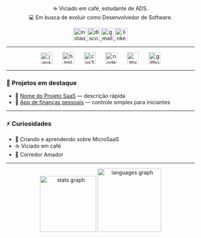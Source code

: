 <p align="center">
  ☕ Viciado em café, estudante de ADS.<br>
  💻 Em busca de evoluir como Desenvolvedor de Software.
</p>

<!-- 
  IMPORTANTE: Troque os links abaixo pelas suas informações pessoais.
-->
<div align="center">
  <a href="https://www.instagram.com/SEU_USUARIO_AQUI/" target="_blank">
    <img src="https://img.shields.io/static/v1?message=Instagram&logo=instagram&label=&color=f60c49&logoColor=white&labelColor=&style=for-the-badge" height="33" alt="instagram logo" />
  </a>
  <a href="https://discord.com/users/SEU_ID_DE_USUARIO" target="_blank">
    <img src="https://img.shields.io/static/v1?message=Discord&logo=discord&label=&color=7289DA&logoColor=white&labelColor=&style=for-the-badge" height="33" alt="discord logo" />
  </a>
  <a href="mailto:SEU_EMAIL_AQUI@gmail.com" target="_blank">
    <img src="https://img.shields.io/static/v1?message=Gmail&logo=gmail&label=&color=D14836&logoColor=white&labelColor=&style=for-the-badge" height="33" alt="gmail logo" />
  </a>
  <a href="https://www.linkedin.com/in/SEU_PERFIL_AQUI/" target="_blank">
    <img src="https://img.shields.io/static/v1?message=LinkedIn&logo=linkedin&label=&color=0077B5&logoColor=white&labelColor=&style=for-the-badge" height="33" alt="linkedin logo" />
  </a>
</div>

---

<div align="center">
  <img src="https://cdn.jsdelivr.net/gh/devicons/devicon/icons/javascript/javascript-original.svg" height="31" alt="javascript logo" />
  <img width="19" />
  <img src="https://cdn.jsdelivr.net/gh/devicons/devicon/icons/html5/html5-original.svg" height="31" alt="html5 logo" />
  <img width="19" />
  <img src="https://cdn.jsdelivr.net/gh/devicons/devicon/icons/css3/css3-original.svg" height="31" alt="css3 logo" />
  <img width="19" />
  <img src="https://cdn.jsdelivr.net/gh/devicons/devicon/icons/nodejs/nodejs-original.svg" height="31" alt="nodejs logo" />
  <img width="19" />
  <img src="https://cdn.jsdelivr.net/gh/devicons/devicon/icons/mysql/mysql-original.svg" height="31" alt="mysql logo" />
  <img width="19" />
  <img src="https://cdn.jsdelivr.net/gh/devicons/devicon/icons/github/github-original.svg" height="31" alt="github logo" />
</div>

---

### 📌 Projetos em destaque
<!-- 
  TROQUE ABAIXO PELOS SEUS PROJETOS REAIS 
-->
- 🔧 [Nome do Projeto SaaS](https://github.com/seunome/nome-do-repositorio) — descrição rápida
- 📲 [App de finanças pessoais](https://github.com/seunome/nome-do-repositorio) — controle simples para iniciantes

---

### ⚡ Curiosidades

- 🚀 Criando e aprendendo sobre MicroSaaS
- ☕ Viciado em café
- 🏃 Corredor Amador

---

<div align="center">
  <img src="https://github-readme-stats.vercel.app/api?username=opgmoraes&hide_title=true&hide_rank=false&show_icons=false&include_all_commits=false&count_private=false&disable_animations=false&theme=tokyonight&locale=en&hide_border=true" height="150" alt="stats graph" />
  <img src="https://github-readme-stats.vercel.app/api/top-langs?username=opgmoraes&locale=en&hide_title=true&layout=compact&card_width=320&langs_count=5&theme=tokyonight&hide_border=true" height="170" alt="languages graph" />
</div>

